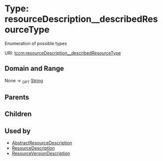
# Type: resourceDescription__describedResourceType


Enumeration of possible types

URI: [tccm:resourceDescription__describedResourceType](https://hotecosystem.org/tccm/resourceDescription__describedResourceType)


## Domain and Range

None ->  <sub>OPT</sub> [String](types/String.md)

## Parents


## Children


## Used by

 * [AbstractResourceDescription](AbstractResourceDescription.md)
 * [ResourceDescription](ResourceDescription.md)
 * [ResourceVersionDescription](ResourceVersionDescription.md)
